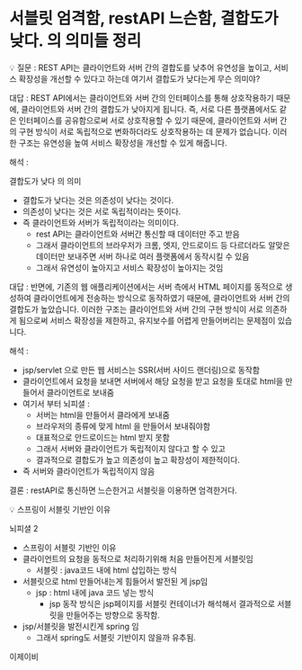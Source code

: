 # 서블릿 엄격함, restAPI 느슨함, 결합도가 낮다. 의 의미들 정리

<aside>
💡 질문 : REST API는 클라이언트와 서버 간의 결합도를 낮추어 유연성을 높이고, 서비스 확장성을 개선할 수 있다고 하는데 여기서 결합도가 낮다는게 무슨 의미야?

</aside>

대답 : REST API에서는 클라이언트와 서버 간의 인터페이스를 통해 상호작용하기 때문에, 클라이언트와 서버 간의 결합도가 낮아지게 됩니다. 즉, 서로 다른 플랫폼에서도 같은 인터페이스를 공유함으로써 서로 상호작용할 수 있기 때문에, 클라이언트와 서버 간의 구현 방식이 서로 독립적으로 변화하더라도 상호작용하는 데 문제가 없습니다. 이러한 구조는 유연성을 높여 서비스 확장성을 개선할 수 있게 해줍니다.

해석 : 

결합도가 낮다 의 의미

- 결합도가 낮다는 것은 의존성이 낮다는 것이다.
- 의존성이 낮다는 것은 서로 독립적이라는 뜻이다.
- 즉 클라이언트와 서버가 독립적이라는 의미이다.
    - rest API는 클라이언트와 서버간 통신할 때 데이터만 주고 받음
    - 그래서 클라이언트의 브라우저가 크롬, 엣지, 안드로이드 등 다르더라도 알맞은 데이터만 보내주면 서버 하나로 여러 플랫폼에서 동작시킬 수 있음
    - 그래서 유연성이 높아지고 서비스 확장성이 높아지는 것임

대답 : 반면에, 기존의 웹 애플리케이션에서는 서버 측에서 HTML 페이지를 동적으로 생성하여 클라이언트에게 전송하는 방식으로 동작하였기 때문에, 클라이언트와 서버 간의 결합도가 높았습니다. 이러한 구조는 클라이언트와 서버 간의 구현 방식이 서로 의존하게 됨으로써 서비스 확장성을 제한하고, 유지보수를 어렵게 만들어버리는 문제점이 있습니다.

해석 : 

- jsp/servlet 으로 만든 웹 서비스는 SSR(서버 사이드 랜더링)으로 동작함
- 클라이언트에서 요청을 보내면 서버에서 해당 요청을 받고 요청을 토대로 html을 만들어서 클라이언트로 보내줌
- 여기서 부터 뇌피셜 :
    - 서버는 html을 만들어서 클라에게 보내줌
    - 브라우저의 종류에 맞게 html 을 만들어서 보내줘야함
    - 대표적으로 안드로이드는 html 받지 못함
    - 그래서 서버와 클라이언트가 독립적이지 않다고 할 수 있고
    - 결과적으로 결합도가 높고 의존성이 높고 확장성이 제한적이다.
- 즉 서버와 클라이언트가 독립적이지 않음

결론 : restAPI로 통신하면 느슨한거고 서블릿을 이용하면 엄격한거다.

<aside>
💡 스프링이 서블릿 기반인 이유

</aside>

뇌피셜 2

- 스프링이 서블릿 기반인 이유
- 클라이언트의 요청을 동적으로 처리하기위해 처음 만들어진게 서블릿임
    - 서블릿 : java코드 내에 html 삽입하는 방식
- 서블릿으로 html 만들어내는게 힘들어서 발전된 게 jsp임
    - jsp : html 내에 java 코드 넣는 방식
        - jsp 동작 방식은 jsp페이지를 서블릿 컨테이너가 해석해서 결과적으로 서블릿을 만들어주는 방향으로 동작함.
- jsp/서블릿을 발전시킨게 spring 임
    - 그래서 spring도 서블릿 기반이지 않을까 유추됨.

이제이비

